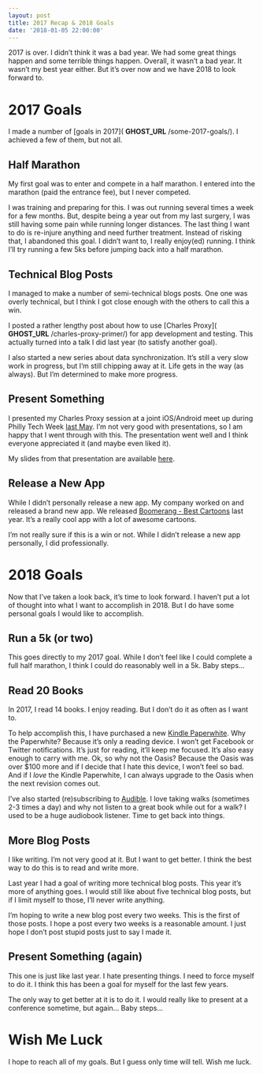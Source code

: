 ```yaml
---
layout: post
title: 2017 Recap & 2018 Goals
date: '2018-01-05 22:00:00'
---
```


2017 is over. I didn’t think it was a bad year. We had some great things happen and some terrible things happen. Overall, it wasn’t a bad year. It wasn’t my best year either. But it’s over now and we have 2018 to look forward to.

# 2017 Goals

I made a number of [goals in 2017]( __GHOST_URL__ /some-2017-goals/). I achieved a few of them, but not all.

## Half Marathon

My first goal was to enter and compete in a half marathon. I entered into the marathon (paid the entrance fee), but I never competed.

I was training and preparing for this. I was out running several times a week for a few months. But, despite being a year out from my last surgery, I was still having some pain while running longer distances. The last thing I want to do is re-injure anything and need further treatment. Instead of risking that, I abandoned this goal. I didn’t want to, I really enjoy(ed) running. I think I’ll try running a few 5ks before jumping back into a half marathon.

## Technical Blog Posts

I managed to make a number of semi-technical blogs posts. One one was overly technical, but I think I got close enough with the others to call this a win.

I posted a rather lengthy post about how to use [Charles Proxy]( __GHOST_URL__ /charles-proxy-primer/) for app development and testing. This actually turned into a talk I did last year (to satisfy another goal).

I also started a new series about data synchronization. It’s still a very slow work in progress, but I’m still chipping away at it. Life gets in the way (as always). But I’m determined to make more progress.

## Present Something

I presented my Charles Proxy session at a joint iOS/Android meet up during Philly Tech Week [last May](https://www.meetup.com/PhillyCocoaHeads/events/239118981/). I’m not very good with presentations, so I am happy that I went through with this. The presentation went well and I think everyone appreciated it (and maybe even liked it).

My slides from that presentation are available [here](https://docs.google.com/presentation/d/1imbi2ExSoCjdBG3_YBQySF2fXzeTyU3S6LVE9p_dhxI/edit?usp=sharing).

## Release a New App

While I didn’t personally release a new app. My company worked on and released a brand new app. We released [Boomerang - Best Cartoons](https://itunes.apple.com/us/app/boomerang-best-cartoons/id1199519834?mt=8) last year. It’s a really cool app with a lot of awesome cartoons.

I’m not really sure if this is a win or not. While I didn’t release a new app personally, I did professionally.

# 2018 Goals

Now that I’ve taken a look back, it’s time to look forward. I haven’t put a lot of thought into what I want to accomplish in 2018. But I do have some personal goals I would like to accomplish.

## Run a 5k (or two)

This goes directly to my 2017 goal. While I don’t feel like I could complete a full half marathon, I think I could do reasonably well in a 5k. Baby steps…

## Read 20 Books

In 2017, I read 14 books. I enjoy reading. But I don’t do it as often as I want to.

To help accomplish this, I have purchased a new [Kindle Paperwhite](https://www.amazon.com/dp/B00OQVZDJM/ref=cm_sw_r_tw_dp_U_x_8p-tAbFEVJGMG). Why the Paperwhite? Because it’s only a reading device. I won’t get Facebook or Twitter notifications. It’s just for reading, it’ll keep me focused. It’s also easy enough to carry with me. Ok, so why not the Oasis? Because the Oasis was over $100 more and if I decide that I hate this device, I won’t feel so bad. And if I _love_ the Kindle Paperwhite, I can always upgrade to the Oasis when the next revision comes out.

I’ve also started (re)subscribing to [Audible](https://www.audible.com/). I love taking walks (sometimes 2-3 times a day) and why not listen to a great book while out for a walk? I used to be a huge audiobook listener. Time to get back into things.

## More Blog Posts

I like writing. I’m not very good at it. But I want to get better. I think the best way to do this is to read and write more.

Last year I had a goal of writing more technical blog posts. This year it’s more of anything goes. I would still like about five technical blog posts, but if I limit myself to those, I’ll never write anything.

I’m hoping to write a new blog post every two weeks. This is the first of those posts. I hope a post every two weeks is a reasonable amount. I just hope I don’t post stupid posts just to say I made it.

## Present Something (again)

This one is just like last year. I hate presenting things. I need to force myself to do it. I think this has been a goal for myself for the last few years.

The only way to get better at it is to do it. I would really like to present at a conference sometime, but again… Baby steps…

# Wish Me Luck

I hope to reach all of my goals. But I guess only time will tell. Wish me luck.

